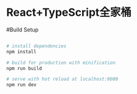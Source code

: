 React+TypeScript全家桶
======================

#Build Setup

``` bash

# install dependencies
npm install

# build for production with minification
npm run build

# serve with hot reload at localhost:8080
npm run dev
